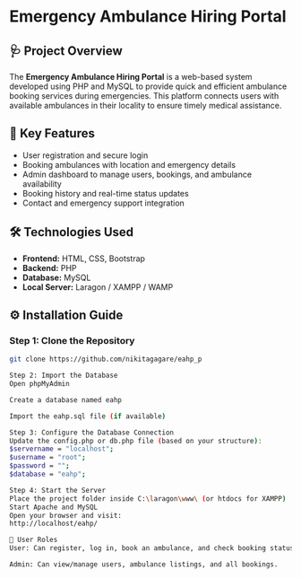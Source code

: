 # Emergency Ambulance Hiring Portal

## 🩺 Project Overview
The **Emergency Ambulance Hiring Portal** is a web-based system developed using PHP and MySQL to provide quick and efficient ambulance booking services during emergencies. This platform connects users with available ambulances in their locality to ensure timely medical assistance.

## 🚀 Key Features
- User registration and secure login
- Booking ambulances with location and emergency details
- Admin dashboard to manage users, bookings, and ambulance availability
- Booking history and real-time status updates
- Contact and emergency support integration

## 🛠️ Technologies Used
- **Frontend:** HTML, CSS, Bootstrap
- **Backend:** PHP
- **Database:** MySQL
- **Local Server:** Laragon / XAMPP / WAMP

## ⚙️ Installation Guide

### Step 1: Clone the Repository
```bash
git clone https://github.com/nikitagagare/eahp_p

Step 2: Import the Database
Open phpMyAdmin

Create a database named eahp

Import the eahp.sql file (if available)

Step 3: Configure the Database Connection
Update the config.php or db.php file (based on your structure):
$servername = "localhost";
$username = "root";
$password = "";
$database = "eahp";

Step 4: Start the Server
Place the project folder inside C:\laragon\www\ (or htdocs for XAMPP)
Start Apache and MySQL
Open your browser and visit:
http://localhost/eahp/

👤 User Roles
User: Can register, log in, book an ambulance, and check booking status.

Admin: Can view/manage users, ambulance listings, and all bookings.


